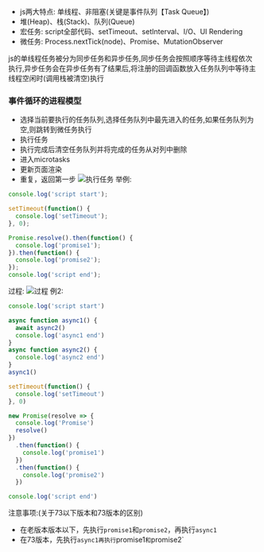 - js两大特点: 单线程、非阻塞(关键是事件队列【Task Queue】)
- 堆(Heap)、栈(Stack)、队列(Queue)
- 宏任务: script全部代码、setTimeout、setInterval、I/O、UI Rendering
- 微任务: Process.nextTick(node)、Promise、MutationObserver

js的单线程任务被分为同步任务和异步任务,同步任务会按照顺序等待主线程依次执行,异步任务会在异步任务有了结果后,将注册的回调函数放入任务队列中等待主线程空闲时(调用栈被清空)执行  
### 事件循环的进程模型
- 选择当前要执行的任务队列,选择任务队列中最先进入的任务,如果任务队列为空,则跳转到微任务执行
- 执行任务
- 执行完成后清空任务队列并将完成的任务从对列中删除
- 进入microtasks
- 更新页面渲染
- 重复，返回第一步
![执行任务](https://p1-jj.byteimg.com/tos-cn-i-t2oaga2asx/gold-user-assets/2019/1/18/1686078c7a2f63e5~tplv-t2oaga2asx-watermark.awebp)
举例:
```js
console.log('script start');

setTimeout(function() {
  console.log('setTimeout');
}, 0);

Promise.resolve().then(function() {
  console.log('promise1');
}).then(function() {
  console.log('promise2');
});
console.log('script end');
```
过程:
![过程](https://p1-jj.byteimg.com/tos-cn-i-t2oaga2asx/gold-user-assets/2019/1/18/16860ae5ad02f993~tplv-t2oaga2asx-watermark.awebp)
例2:
```js
console.log('script start')

async function async1() {
  await async2()
  console.log('async1 end')
}
async function async2() {
  console.log('async2 end') 
}
async1()

setTimeout(function() {
  console.log('setTimeout')
}, 0)

new Promise(resolve => {
  console.log('Promise')
  resolve()
})
  .then(function() {
    console.log('promise1')
  })
  .then(function() {
    console.log('promise2')
  })

console.log('script end')

```
注意事项:(关于73以下版本和73版本的区别)
- 在老版本版本以下，先执行`promise1`和`promise2`，再执行`async1`
- 在73版本，先执行`async1再执行`promise1`和`promise2`